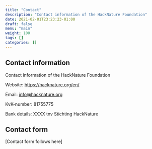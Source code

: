 ```yaml
---
title: "Contact"
description: "Contact information of the HackNature Foundation"
date: 2021-02-01T23:23:23-01:00
draft: false
menu: "main"
weight: 100
tags: []
categories: []
---
```


## Contact information

Contact information of the HackNature Foundation

Website: https://hacknature.org/en/

Email: info@hacknature.org

KvK-number: 81755775

Bank details: XXXX tnv Stichting HackNature

## Contact form

[Contact form follows here]

